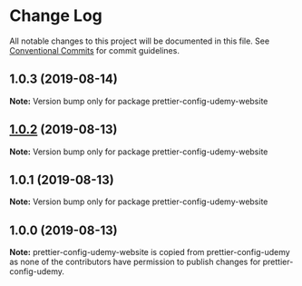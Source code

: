 # Change Log

All notable changes to this project will be documented in this file.
See [Conventional Commits](https://conventionalcommits.org) for commit guidelines.

## 1.0.3 (2019-08-14)

**Note:** Version bump only for package prettier-config-udemy-website





## [1.0.2](https://github.com/udemy/js-tooling/compare/prettier-config-udemy-website@1.0.1...prettier-config-udemy-website@1.0.2) (2019-08-13)

**Note:** Version bump only for package prettier-config-udemy-website





## 1.0.1 (2019-08-13)

**Note:** Version bump only for package prettier-config-udemy-website

<a name="1.0.0"></a>
## 1.0.0 (2019-08-13)

**Note:** prettier-config-udemy-website is copied from prettier-config-udemy as none of the contributors have permission to publish changes for prettier-config-udemy.
